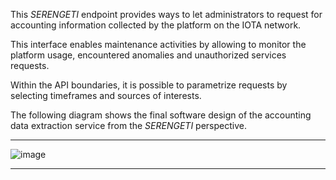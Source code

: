This *SERENGETI* endpoint provides ways to let administrators to request for accounting information collected
by the platform on the IOTA network.

This interface enables maintenance activities by allowing to monitor the
platform usage, encountered anomalies and unauthorized services requests. 

Within the API boundaries, it is possible to parametrize requests by selecting timeframes and sources of interests. 

The following diagram
shows the final software design of the accounting data extraction service from the *SERENGETI* perspective.

---

![image](https://acutaia.github.io/goeasy-serengeti/img/administrator.png)

---
